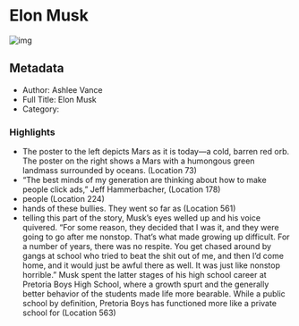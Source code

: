 # Elon Musk

![img](https://readwise-assets.s3.amazonaws.com/static/images/default-book-icon-9.63dbe834380e.png)

## Metadata

- Author: Ashlee Vance
- Full Title: Elon Musk
- Category: 

### Highlights

- The poster to the left depicts Mars as it is today—a cold, barren red orb. The poster on the right shows a Mars with a humongous green landmass surrounded by oceans. (Location 73)
- “The best minds of my generation are thinking about how to make people click ads,” Jeff Hammerbacher, (Location 178)
- people (Location 224)
- hands of these bullies. They went so far as (Location 561)
- telling this part of the story, Musk’s eyes welled up and his voice quivered. “For some reason, they decided that I was it, and they were going to go after me nonstop. That’s what made growing up difficult. For a number of years, there was no respite. You get chased around by gangs at school who tried to beat the shit out of me, and then I’d come home, and it would just be awful there as well. It was just like nonstop horrible.” Musk spent the latter stages of his high school career at Pretoria Boys High School, where a growth spurt and the generally better behavior of the students made life more bearable. While a public school by definition, Pretoria Boys has functioned more like a private school for (Location 563)
